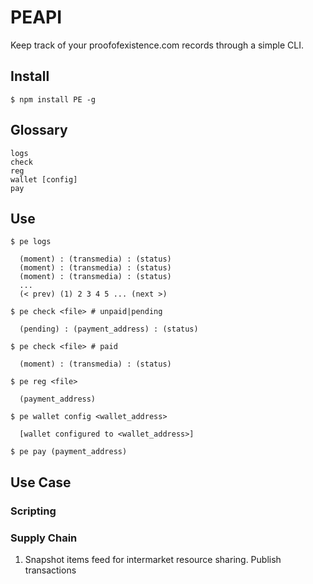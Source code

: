 # PEAPI

Keep track of your proofofexistence.com records through a simple CLI.

## Install

    $ npm install PE -g

## Glossary

    logs
    check
    reg
    wallet [config]
    pay

## Use

    $ pe logs

      (moment) : (transmedia) : (status)
      (moment) : (transmedia) : (status)
      (moment) : (transmedia) : (status)
      ...
      (< prev) (1) 2 3 4 5 ... (next >)

    $ pe check <file> # unpaid|pending

      (pending) : (payment_address) : (status)

    $ pe check <file> # paid

      (moment) : (transmedia) : (status)

    $ pe reg <file>

      (payment_address)

    $ pe wallet config <wallet_address>

      [wallet configured to <wallet_address>]

    $ pe pay (payment_address)

## Use Case

### Scripting

### Supply Chain

1. Snapshot items feed for intermarket resource sharing. Publish transactions
